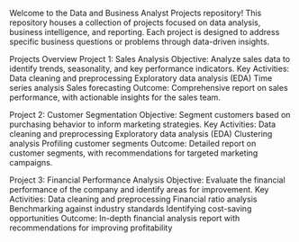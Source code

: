 Welcome to the Data and Business Analyst Projects repository! This repository houses a collection of projects focused on data analysis, business intelligence, and reporting. Each project is designed to address specific business questions or problems through data-driven insights.



Projects Overview
Project 1: Sales Analysis
Objective: Analyze sales data to identify trends, seasonality, and key performance indicators.
Key Activities:
Data cleaning and preprocessing
Exploratory data analysis (EDA)
Time series analysis
Sales forecasting
Outcome: Comprehensive report on sales performance, with actionable insights for the sales team.


Project 2: Customer Segmentation
Objective: Segment customers based on purchasing behavior to inform marketing strategies.
Key Activities:
Data cleaning and preprocessing
Exploratory data analysis (EDA)
Clustering analysis
Profiling customer segments
Outcome: Detailed report on customer segments, with recommendations for targeted marketing campaigns.


Project 3: Financial Performance Analysis
Objective: Evaluate the financial performance of the company and identify areas for improvement.
Key Activities:
Data cleaning and preprocessing
Financial ratio analysis
Benchmarking against industry standards
Identifying cost-saving opportunities
Outcome: In-depth financial analysis report with recommendations for improving profitability
